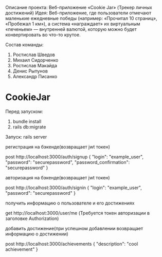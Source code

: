 
Описание проекта: 
Веб-приложение «Cookie Jar»
(Трекер личных достижений)
Идея: Веб-приложение, где пользователи отмечают маленькие ежедневные победы (например: «Прочитал 10 страниц», «Пробежал 1 км»), а система «награждает» их виртуальным «печеньем» — внутренней валютой, которую можно будет конвертировать во что-то крутое.

Состав команды:
1. Ростислав Шведов
2. Михаил Сидорченко
3. Ростислав Макайда
4. Денис Рыпунов
5. Александр Писанко


# CookieJar
Перед запуском:
1) bundle install
2) rails db:migrate
   
Запуск: rails server

регистрация на бэкенде(возвращает jwt токен)

post http://localhost:3000/auth/signup 
{
    "login": "example_user",
    "password": "securepassword",
    "password_confirmation": "securepassword"
}

авторизация на бэкенде(возвращает jwt токен)

post http://localhost:3000/auth/signin
{
    "login": "example_user",
    "password": "securepassword"
}

получить информацию о пользователе и его достижениях

get http://localhost:3000/user/me
(Требуется токен авторизации в заголовке Authorization)

добавить достижение(при успешном добавлении возвращает информацию о достижении)

post http://localhost:3000/achievements
{
    "description": "cool achievement"
}
